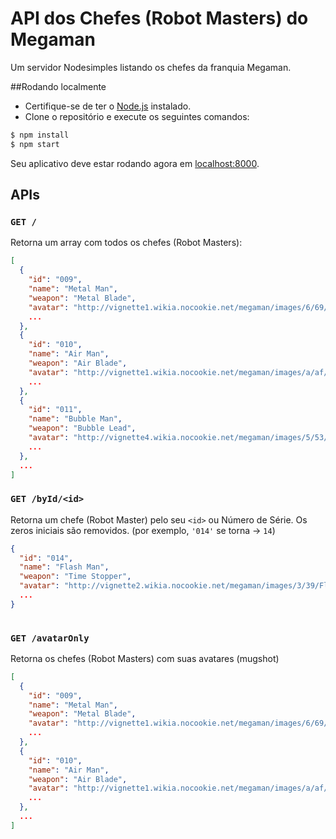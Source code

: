 # API dos Chefes (Robot Masters) do Megaman
Um servidor Nodesimples listando os chefes da franquia Megaman.

##Rodando localmente
* Certifique-se de ter o [Node.js](http://nodejs.org) instalado.
* Clone o repositório e execute os seguintes comandos:

```sh
$ npm install
$ npm start
```

Seu aplicativo deve estar rodando agora em [localhost:8000](http://localhost:8000/).

## APIs

### `GET /`
Retorna um array com todos os chefes (Robot Masters):
```json
[
  {
    "id": "009",
    "name": "Metal Man",
    "weapon": "Metal Blade",
    "avatar": "http://vignette1.wikia.nocookie.net/megaman/images/6/69/Metalmugshot.png",
    ...
  },
  {
    "id": "010",
    "name": "Air Man",
    "weapon": "Air Blade",
    "avatar": "http://vignette1.wikia.nocookie.net/megaman/images/a/af/Airmugshot.png",
    ...
  },
  {
    "id": "011",
    "name": "Bubble Man",
    "weapon": "Bubble Lead",
    "avatar": "http://vignette4.wikia.nocookie.net/megaman/images/5/53/Bubblemugshot.png",
    ...
  },
  ...
]
```

### `GET /byId/<id>`
Retorna um chefe (Robot Master) pelo seu `<id>` ou Número de Série. Os zeros iniciais são removidos. (por exemplo, `'014'` se torna -> `14`)
```json
{
  "id": "014",
  "name": "Flash Man",
  "weapon": "Time Stopper",
  "avatar": "http://vignette2.wikia.nocookie.net/megaman/images/3/39/Flashmugshot.png",
  ...
}
    
```
### `GET /avatarOnly`
Retorna os chefes (Robot Masters) com suas avatares (mugshot)
```json
[
  {
    "id": "009",
    "name": "Metal Man",
    "weapon": "Metal Blade",
    "avatar": "http://vignette1.wikia.nocookie.net/megaman/images/6/69/Metalmugshot.png",
    ...
  },
  {
    "id": "010",
    "name": "Air Man",
    "weapon": "Air Blade",
    "avatar": "http://vignette1.wikia.nocookie.net/megaman/images/a/af/Airmugshot.png",
    ...
  },
  ...
]
```